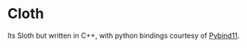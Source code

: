 # Cloth

Its Sloth but written in C++, with python bindings courtesy of [Pybind11](https://github.com/pybind/pybind11).
